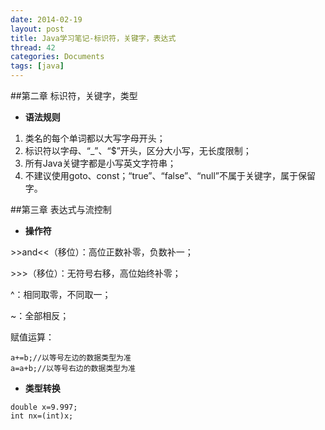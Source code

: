 ```yaml
---
date: 2014-02-19
layout: post
title: Java学习笔记-标识符，关键字，表达式
thread: 42
categories: Documents
tags: [java]
---
```


##第二章 标识符，关键字，类型

* **语法规则**

1. 类名的每个单词都以大写字母开头；
2. 标识符以字母、“_”、“$”开头，区分大小写，无长度限制；
3. 所有Java关键字都是小写英文字符串；
4. 不建议使用goto、const；“true”、“false”、“null”不属于关键字，属于保留字。

##第三章 表达式与流控制

* **操作符**

\>>and<<（移位）：高位正数补零，负数补一；

\>>>（移位）：无符号右移，高位始终补零；

^：相同取零，不同取一；

~：全部相反；

赋值运算：

```
a+=b;//以等号左边的数据类型为准
a=a+b;//以等号右边的数据类型为准
```

* **类型转换**

```
double x=9.997;
int nx=(int)x;
```